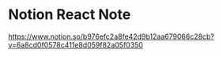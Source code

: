 # Notion React Note
https://www.notion.so/b976efc2a8fe42d9b12aa679066c28cb?v=6a8cd0f0578c411e8d059f82a05f0350
